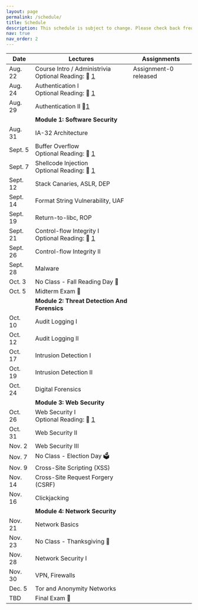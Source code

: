 ```yaml
---
layout: page
permalink: /schedule/
title: Schedule
description: This schedule is subject to change. Please check back frequently. Major changes will be announced in class.
nav: true
nav_order: 2
---
```


| **Date**    | **Lectures**                                         | **Assignments** |
|---------|---------------------------------------------------|-------------|
| Aug. 22 | Course Intro / Administrivia <br/> Optional Reading: 🔗 [1](https://www.schneier.com/blog/archives/2008/03/the_security_mi_1.html) | Assignment-0 released|
| Aug. 24 | Authentication I <br/> Optional Reading: 🔗 [1](https://jbonneau.com/doc/DBCBW14-NDSS-tangled_web.pdf)             |            |
| Aug. 29 | Authentication II 🔗[1](https://people.csail.mit.edu/rivest/pubs/JR13.pdf)                                      |            |
|  <!-- -->|  **Module 1: Software Security**  |  <!-- --> |
| Aug. 31  | IA-32 Architecture               |   |
| Sept. 5  | Buffer Overflow <br/> Optional Reading: 🔗 [1](https://inst.eecs.berkeley.edu/~cs161/fa08/papers/stack_smashing.pdf) |   |
| Sept. 7  | Shellcode Injection <br/> Optional Reading: 🔗 [1](https://inst.eecs.berkeley.edu/~cs161/fa08/papers/stack_smashing.pdf) |   |
| Sept. 12 | Stack Canaries, ASLR, DEP        |   |
| Sept. 14 | Format String Vulnerability, UAF |   |
| Sept. 19 | Return-to-libc, ROP              |   |
| Sept. 21 | Control-flow Integrity I <br/> Optional Reading: 🔗 [1](https://cs4630-uva.github.io/p340-abadi.pdf) |   |
| Sept. 26 | Control-flow Integrity II        |   |
| Sept. 28 | Malware                          |   |
| Oct. 3   | No Class - Fall Reading Day 🍂   |   |
| Oct. 5   | Midterm Exam 📕                  |   |
|  <!-- -->|  **Module 2: Threat Detection And Forensics**  |  <!-- --> |
| Oct. 10 | Audit Logging I        |   |
| Oct. 12 | Audit Logging II       |   |
| Oct. 17 | Intrusion Detection I  |   |
| Oct. 19 | Intrusion Detection II |   |
| Oct. 24 | Digital Forensics      |   |
|  <!-- -->|  **Module 3: Web Security**  |  <!-- --> |
| Oct. 26 | Web Security I <br/> Optional Reading: 🔗 [1](https://www.smashingmagazine.com/2010/01/web-security-primer-are-you-part-of-the-problem/) |   |
| Oct. 31 | Web Security II                   |   |
| Nov. 2  | Web Security III                  |   |
| Nov. 7  | No Class - Election Day 🗳️       |   |
| Nov. 9  | Cross-Site Scripting (XSS)        |   |
| Nov. 14 | Cross-Site Request Forgery (CSRF) |   |
| Nov. 16 | Clickjacking                      |   |
|  <!-- -->|  **Module 4: Network Security**  |  <!-- --> |
| Nov. 21 | Network Basics             |   |
| Nov. 23 | No Class - Thanksgiving 🦃 |   |
| Nov. 28 | Network Security I         |   |
| Nov. 30 | VPN, Firewalls             |   |
| Dec. 5  | Tor and Anonymity Networks  |   |
| TBD     | Final Exam 📝              |   |


